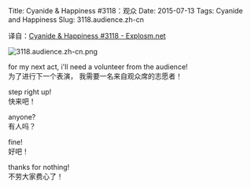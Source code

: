 Title: Cyanide & Happiness #3118：观众
Date: 2015-07-13
Tags: Cyanide and Happiness
Slug: 3118.audience.zh-cn

译自：[Cyanide & Happiness #3118 - Explosm.net](http://explosm.net/comics/3118/)


![3118.audience.zh-cn.png](/static/images/comics/3118.audience.zh-cn.png)


for my next act,
i'll need a volunteer
from the audience!      
为了进行下一个表演，
我需要一名来自观众席的志愿者！

step right up!      
快来吧！

anyone?     
有人吗？


fine!       
好吧！

thanks for nothing!     
不劳大家费心了！